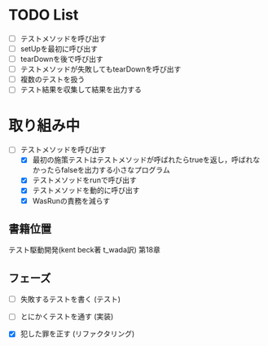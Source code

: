 # TODO List

- [ ] テストメソッドを呼び出す
- [ ] setUpを最初に呼び出す
- [ ] tearDownを後で呼び出す
- [ ] テストメソッドが失敗してもtearDownを呼び出す
- [ ] 複数のテストを扱う
- [ ] テスト結果を収集して結果を出力する

# 取り組み中

- [ ] テストメソッドを呼び出す
    - [x] 最初の施策テストはテストメソッドが呼ばれたらtrueを返し，呼ばれなかったらfalseを出力する小さなプログラム
    - [x] テストメソッドをrunで呼び出す
    - [x] テストメソッドを動的に呼び出す
    - [x] WasRunの責務を減らす

## 書籍位置

テスト駆動開発(kent beck著 t_wada訳) 第18章

## フェーズ

- [ ] 失敗するテストを書く (テスト)
- [ ] とにかくテストを通す (実装)
- [x] 犯した罪を正す (リファクタリング)

